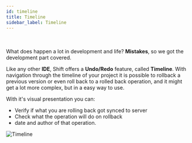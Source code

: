 ```yaml
---
id: timeline
title: Timeline
sidebar_label: Timeline
---
```


<br><br>
What does happen a lot in development and life? __Mistakes__, so we got the development part covered.

Like any other __IDE__, Shift offers a __Undo/Redo__ feature, called __Timeline__. With navigation through the timeline of your project it is possible to rollback a previous version or even roll back to a rolled back operation, and it might get a lot more complex, but in a easy way to use.

With it's visual presentation you can:

* Verify if what you are rolling back got synced to server
* Check what the operation will do on rollback
* date and author of that operation.

![Timeline](/docs/docs/assets/timeline.gif)
<br><br><br>
